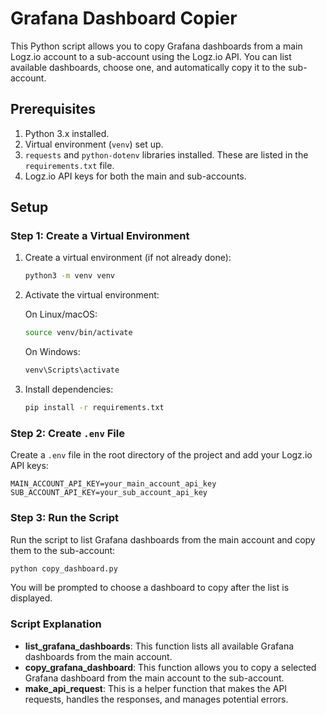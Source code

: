 # Grafana Dashboard Copier

This Python script allows you to copy Grafana dashboards from a main Logz.io account to a sub-account using the Logz.io API. You can list available dashboards, choose one, and automatically copy it to the sub-account.

## Prerequisites

1. Python 3.x installed.
2. Virtual environment (`venv`) set up.
3. `requests` and `python-dotenv` libraries installed. These are listed in the `requirements.txt` file.
4. Logz.io API keys for both the main and sub-accounts.

## Setup

### Step 1: Create a Virtual Environment

1. Create a virtual environment (if not already done):
   ```bash
   python3 -m venv venv
   ```

2. Activate the virtual environment:

   On Linux/macOS:
   ```bash
   source venv/bin/activate
   ```

   On Windows:
   ```bash
   venv\Scripts\activate
   ```

3. Install dependencies:
   ```bash
   pip install -r requirements.txt
   ```

### Step 2: Create `.env` File

Create a `.env` file in the root directory of the project and add your Logz.io API keys:

```env
MAIN_ACCOUNT_API_KEY=your_main_account_api_key
SUB_ACCOUNT_API_KEY=your_sub_account_api_key
```

### Step 3: Run the Script

Run the script to list Grafana dashboards from the main account and copy them to the sub-account:

```bash
python copy_dashboard.py
```

You will be prompted to choose a dashboard to copy after the list is displayed.

### Script Explanation

- **list_grafana_dashboards**: This function lists all available Grafana dashboards from the main account.
- **copy_grafana_dashboard**: This function allows you to copy a selected Grafana dashboard from the main account to the sub-account.
- **make_api_request**: This is a helper function that makes the API requests, handles the responses, and manages potential errors.
